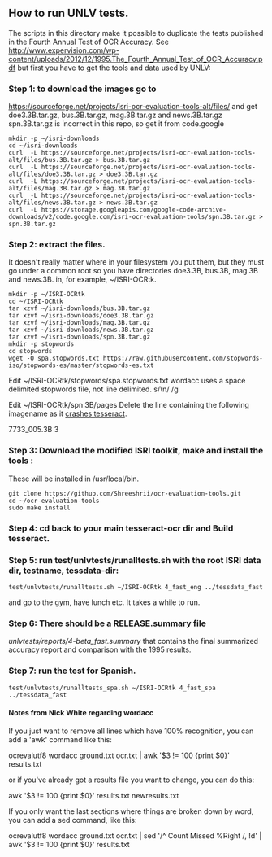 ## How to run UNLV tests.

The scripts in this directory make it possible to duplicate the tests
published in the Fourth Annual Test of OCR Accuracy.
See http://www.expervision.com/wp-content/uploads/2012/12/1995.The_Fourth_Annual_Test_of_OCR_Accuracy.pdf
but first you have to get the tools and data used by  UNLV:

### Step 1: to download the images go to
https://sourceforge.net/projects/isri-ocr-evaluation-tools-alt/files/
and get doe3.3B.tar.gz, bus.3B.tar.gz, mag.3B.tar.gz and news.3B.tar.gz
spn.3B.tar.gz is incorrect in this repo, so get it from code.google

```
mkdir -p ~/isri-downloads
cd ~/isri-downloads
curl  -L https://sourceforge.net/projects/isri-ocr-evaluation-tools-alt/files/bus.3B.tar.gz > bus.3B.tar.gz
curl  -L https://sourceforge.net/projects/isri-ocr-evaluation-tools-alt/files/doe3.3B.tar.gz > doe3.3B.tar.gz
curl  -L https://sourceforge.net/projects/isri-ocr-evaluation-tools-alt/files/mag.3B.tar.gz > mag.3B.tar.gz
curl  -L https://sourceforge.net/projects/isri-ocr-evaluation-tools-alt/files/news.3B.tar.gz > news.3B.tar.gz
curl  -L https://storage.googleapis.com/google-code-archive-downloads/v2/code.google.com/isri-ocr-evaluation-tools/spn.3B.tar.gz > spn.3B.tar.gz
```

### Step 2: extract the files.
It doesn't really matter where
in your filesystem you put them, but they must go under a common
root so you have directories doe3.3B, bus.3B, mag.3B and news.3B. in, for example,
~/ISRI-OCRtk.

```
mkdir -p ~/ISRI-OCRtk
cd ~/ISRI-OCRtk
tar xzvf ~/isri-downloads/bus.3B.tar.gz
tar xzvf ~/isri-downloads/doe3.3B.tar.gz
tar xzvf ~/isri-downloads/mag.3B.tar.gz
tar xzvf ~/isri-downloads/news.3B.tar.gz
tar xzvf ~/isri-downloads/spn.3B.tar.gz
mkdir -p stopwords
cd stopwords
wget -O spa.stopwords.txt https://raw.githubusercontent.com/stopwords-iso/stopwords-es/master/stopwords-es.txt
```
Edit ~/ISRI-OCRtk/stopwords/spa.stopwords.txt
wordacc uses a space delimited stopwords file, not line delimited.
s/\n/ /g

Edit ~/ISRI-OCRtk/spn.3B/pages
Delete the line containing the following imagename as it [crashes tesseract](https://github.com/tesseract-ocr/tesseract/issues/1647#issuecomment-395954717).

7733_005.3B 3

### Step 3: Download the modified ISRI toolkit, make and install the tools :
These will be installed in /usr/local/bin.

```
git clone https://github.com/Shreeshrii/ocr-evaluation-tools.git
cd ~/ocr-evaluation-tools
sudo make install
```

### Step 4: cd back to your main tesseract-ocr dir and Build tesseract.

### Step 5: run test/unlvtests/runalltests.sh with the root ISRI data dir, testname, tessdata-dir:

```
test/unlvtests/runalltests.sh ~/ISRI-OCRtk 4_fast_eng ../tessdata_fast
```
and go to the gym, have lunch etc. It takes a while to run.

### Step 6: There should be a RELEASE.summary file
*unlvtests/reports/4-beta_fast.summary* that contains the final summarized accuracy
report and comparison with the 1995 results.

### Step 7: run the test for Spanish.

```
test/unlvtests/runalltests_spa.sh ~/ISRI-OCRtk 4_fast_spa ../tessdata_fast
```

#### Notes from Nick White regarding wordacc

If you just want to remove all lines which have 100% recognition,
you can add a 'awk' command like this:

ocrevalutf8 wordacc ground.txt ocr.txt | awk '$3 != 100 {print $0}'
results.txt

or if you've already got a results file you want to change, you can do this:

awk '$3 != 100 {print $0}'  results.txt  newresults.txt

If you only want the last sections where things are broken down by
word, you can add a sed command, like this:

ocrevalutf8 wordacc ground.txt ocr.txt | sed '/^   Count   Missed %Right   $/,$
!d' | awk '$3 != 100 {print $0}'  results.txt
